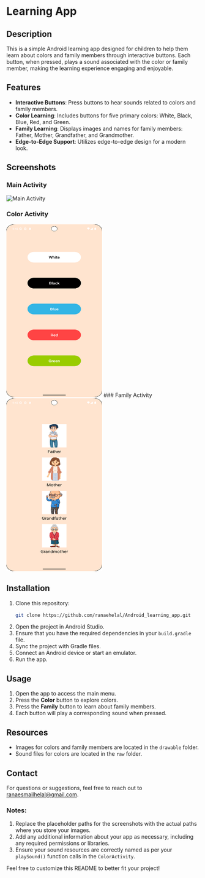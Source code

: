 
# Learning App

## Description
This is a simple Android learning app designed for children to help them learn about colors and family members through interactive buttons. Each button, when pressed, plays a sound associated with the color or family member, making the learning experience engaging and enjoyable.

## Features
- **Interactive Buttons**: Press buttons to hear sounds related to colors and family members.
- **Color Learning**: Includes buttons for five primary colors: White, Black, Blue, Red, and Green.
- **Family Learning**: Displays images and names for family members: Father, Mother, Grandfather, and Grandmother.
- **Edge-to-Edge Support**: Utilizes edge-to-edge design for a modern look.

## Screenshots
### Main Activity
<img src="mian.png" alt="Main Activity" width="250" height="450">

### Color Activity
<img src="colors.png" alt="Color Activity" width="250" height="450">
### Family Activity
<img src="family.png" alt="Family Activity" width="250" height="450">

## Installation
1. Clone this repository:
   ```bash
   git clone https://github.com/ranaehelal/Android_learning_app.git
   ```
2. Open the project in Android Studio.
3. Ensure that you have the required dependencies in your `build.gradle` file.
4. Sync the project with Gradle files.
5. Connect an Android device or start an emulator.
6. Run the app.

## Usage
1. Open the app to access the main menu.
2. Press the **Color** button to explore colors.
3. Press the **Family** button to learn about family members.
4. Each button will play a corresponding sound when pressed.

## Resources
- Images for colors and family members are located in the `drawable` folder.
- Sound files for colors are located in the `raw` folder.

## Contact

For questions or suggestions, feel free to reach out to [ranaesmailhelal@gmail.com](mailto:ranaesmailhelal@gmail.com).




### Notes:
1. Replace the placeholder paths for the screenshots with the actual paths where you store your images.
2. Add any additional information about your app as necessary, including any required permissions or libraries.
3. Ensure your sound resources are correctly named as per your `playSound()` function calls in the `ColorActivity`.

Feel free to customize this README to better fit your project!
